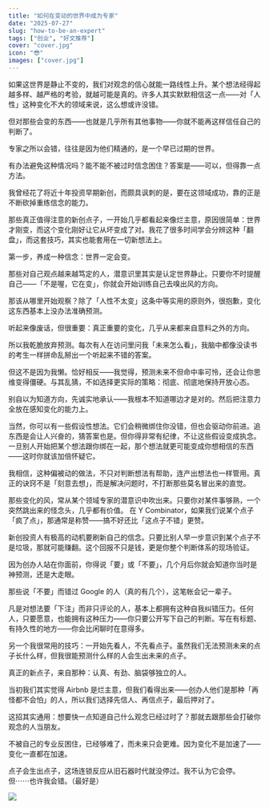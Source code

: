 ```yaml
---
title: "如何在变动的世界中成为专家"
date: "2025-07-27"
slug: "how-to-be-an-expert"
tags: ["创业", "好文推荐"]
cover: "cover.jpg"
icon: "😎"
images: ["cover.jpg"]
---
```

如果这世界是静止不变的，我们对观念的信心就能一路线性上升。某个想法经得起越多样、越严格的考验，就越可能是真的。许多人其实默默相信这一点——对「人性」这种变化不大的领域来说，这么想或许没错。



但对那些会变的东西——也就是几乎所有其他事物——你就不能再这样信任自己的判断了。



专家之所以会错，往往是因为他们精通的，是一个早已过期的世界。



有办法避免这种情况吗？能不能不被过时信念困住？答案是——可以，但得靠一点方法。



我曾经花了将近十年投资早期新创，而颇具讽刺的是，要在这领域成功，靠的正是不断砍掉重练信念的能力。



那些真正值得注意的新创点子，一开始几乎都看起来像烂主意，原因很简单：世界才刚变，而这个变化刚好让它从坏变成了对。我花了很多时间学会分辨这种「翻盘」，而这套技巧，其实也能套用在一切新想法上。



第一步，养成一种信念：世界一定会变。



那些对自己观点越来越笃定的人，潜意识里其实是认定世界静止。只要你不时提醒自己——「不是喔，它在变」，你就会开始训练自己去嗅出风的方向。



那该从哪里开始观察？除了「人性不太变」这条中等实用的原则外，很抱歉，变化这东西基本上没办法准确预测。



听起来像废话，但很重要：真正重要的变化，几乎从来都来自意料之外的方向。



所以我乾脆放弃预测。每次有人在访问里问我「未来怎么看」，我脑中都像没读书的考生一样拼命乱掰出一个听起来不错的答案。



但这不是因为我懒。恰好相反——我觉得，预测未来不但命中率可怜，还会让你思维变得僵硬。与其乱猜，不如选择更实际的策略：彻底、彻底地保持开放心态。



别自以为知道方向，先诚实地承认——我根本不知道哪边才是对的。然后把注意力全放在感知变化的能力上。



当然，你可以有一些假设性想法。它们会稍微绑住你没错，但也会驱动你前进。追东西是会让人兴奋的，猜答案也是。但你得非常有纪律，不让这些假设变成执念。
一旦别人开始把某个想法跟你绑在一起，那个想法就更可能变成你想相信的东西——这时你就该加倍怀疑它。



我相信，这种偏被动的做法，不只对判断想法有帮助，连产出想法也一样管用。真正的诀窍不是「刻意去想」，而是解决问题时，不打断那些莫名冒出来的直觉。



那些变化的风，常从某个领域专家的潜意识中吹出来。只要你对某件事够熟，一个突然跳出来的怪念头，几乎都有价值。
在 Y Combinator，如果我们说某个点子「疯了点」，那通常是称赞——搞不好还比「这点子不错」更赞。



新创投资人有极高的动机要刷新自己的信念。只要比别人早一步意识到某个点子不是垃圾，那就可能赚翻。这个回报不只是钱，更是你整个判断体系的现场验证。



因为创办人站在你面前，你得说「要」或「不要」，几个月后你就会知道你当时是神预测，还是大走眼。



那些说「不要」而错过 Google 的人（真的有几个），这笔帐会记一辈子。



凡是对想法要「下注」而非只评论的人，基本上都拥有这种自我纠错压力。任何人，只要愿意，也能拥有这种压力——你只要公开写下自己的判断。写在有标题、有持久性的地方——你会比闲聊时在意得多。



另一个我很常用的技巧：一开始先看人，不先看点子。虽然我们无法预测未来的点子长什么样，但我很能预测什么样的人会生出未来的点子。



真正的新点子，来自那种：认真、有劲、脑袋够独立的人。



当初我们其实觉得 Airbnb 是烂主意，但我们看得出来——创办人他们是那种「再怪都不会怕」的人，所以我们选择先信人、再信点子，最后押对了。



这招其实通用：想要快一点知道自己什么观念已经过时了？那就去跟那些会打破你观念的人当朋友。



不被自己的专业反困住，已经够难了，而未来只会更难。因为变化不是加速了——变化一直都在加速。



点子会生出点子，这场连锁反应从旧石器时代就没停过。我不认为它会停。
但⋯⋯也许我会错。（最好是）




![](https://prod-files-secure.s3.us-west-2.amazonaws.com/112d0858-5090-4d34-a606-b75eb8d65fd2/46476355-9cf3-4e99-9b7a-3531bc426380/1000202064.png?X-Amz-Algorithm=AWS4-HMAC-SHA256&X-Amz-Content-Sha256=UNSIGNED-PAYLOAD&X-Amz-Credential=ASIAZI2LB466YXNU24IY%2F20250920%2Fus-west-2%2Fs3%2Faws4_request&X-Amz-Date=20250920T133145Z&X-Amz-Expires=3600&X-Amz-Security-Token=IQoJb3JpZ2luX2VjEHUaCXVzLXdlc3QtMiJHMEUCIHHEqA5au2iJs1eQ68281v9ya8kGVjaUgFsOM%2BNV5qeHAiEA4xjKn3Ukju6RwvIP6MIPZ2G2CxHSNsozoJ0TnK3OStEqiAQI7v%2F%2F%2F%2F%2F%2F%2F%2F%2F%2FARAAGgw2Mzc0MjMxODM4MDUiDN5CVTcVx3GWl2%2Bh2yrcA1%2FjsiP0D2PJ2LKO4Wcp41iQYjY0iR%2Fz1RT26LCtwYaV%2BWJCgOTYObhZAVj8erp3Nvfe7WMa6i8XkNMFhih3n2g9kaq4OVQqC5htuw4Xg%2FboYDzbfDAGUX6srPLkPPhJZPB7OOUhSolA4VIa%2BHdVwM%2FWKdnM04CBLBZ1%2BSvrgpw6aLB1RtauJVXbKojasJr85YCoPn%2B700AwTvmcaqlRrt5L7XB2z5ZOABMjIUMjEUiZ9agqK5WKTaChb247gttky02JKKtJwu2VJ7kP6DGyhjGa9yrBF%2BWVGoum%2FTUjJrjQTebfJJQuYHy5YoBM4TYwEgYLpFt5yA9EWAtl9JRIJiH9FevLTnZ5eVjKm4WbTofiyhUujVF82ee3%2B9L8PgDa%2BD7%2BYdR9Tof%2FHJ93nmZtBasPsXnYEIVjWKs7bEDnnjsA0Knmf%2B68oc6sHm23KMCMnkMcAbpTKQ%2FWmY5XCwaebhcMOphVjqJM%2FJUAJ3KoX3%2B2r80E6STby3msVZNzDvdZwbJ93ohPf6e73D0K9Hvd7hw4SztWYIC0f%2FTrKghoMRkCPh%2FG%2FpQ9tKk7LZ4Z40wTnrhSvK9r5BgZPBImtivIb8yV5VTsUo3PpVjBI3aLsb1NcZcvjvZfy5jozOIaMLrLusYGOqUBnCi4dfFDyD6pxY%2Bdx4tUmWGqqEvJZdynVSNV7VWrYUwr4eFDvZ9oAUCqCg064MfyN%2B4fyYObfeIzwiqbfb6erUt7%2Fu3lHd4v9Yshpeqe7aa6x%2BYuaEFRtUJvFqFcRCcCaUf3Bl%2B5xJ1Z2FfSYbV7r0sE2O9hw%2F%2BE9kP8gq9XwRvup7MkzkshUqW6jvOrXBsaRWNrtEb0VXoXkgtmpd5%2BgU2Ni%2BG%2B&X-Amz-Signature=8fc712091018eea7c4c7b6b442c2e23841e07370c00232ee9e44d377eb4ab963&X-Amz-SignedHeaders=host&x-amz-checksum-mode=ENABLED&x-id=GetObject)


